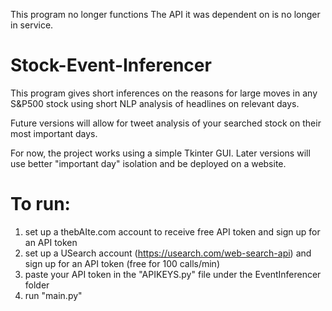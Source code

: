 This program no longer functions
The API it was dependent on is no longer in service. 


# Stock-Event-Inferencer
This program gives short inferences on the reasons for large moves in any S&P500 stock using short NLP analysis of headlines on relevant days.

Future versions will allow for tweet analysis of your searched stock on their most important days.

For now, the project works using a simple Tkinter GUI. Later versions will use better "important day" isolation and be deployed on a website. 


# To run:
1. set up a thebAIte.com account to receive free API token and sign up for an API token
2. set up a  USearch account (https://usearch.com/web-search-api) and sign up for an API token (free for 100 calls/min)
3. paste your API token in the "APIKEYS.py" file under the EventInferencer folder
4. run "main.py" 

